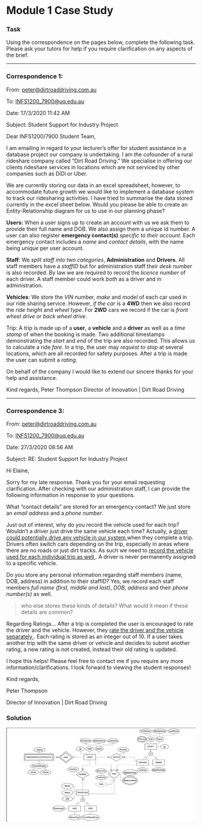 # Module 1 Case Study


### Task
Using the correspondence on the pages below, complete the following task. Please ask your tutors for help if you require clarification on any aspects of the brief. 

---
### Correspondence 1:
From: peter@dirtroaddriving.com.au

To: INFS1200_7900@uq.edu.au

Date: 17/3/2020 11:42 AM

Subject: Student Support for Industry Project


Dear INFS1200/7900 Student Team,

I am emailing in regard to your lecturer’s offer for student assistance in a database project our company is undertaking. I am the cofounder of a rural rideshare company called “Dirt Road Driving.” We specialise in offering our clients rideshare services in locations which are not serviced by other companies such as DiDi or Uber.

We are currently storing our data in an excel spreadsheet, however, to accommodate future growth we would like to implement a database system to track our ridesharing activities. I have tried to summarise the data stored currently in the excel sheet below. Would you please be able to create an Entity-Relationship diagram for us to use in our planning phase?

**Users:** When a user signs up to create an account with us we ask them to provide their full name and DOB. We also assign them a unique id number. A user can also register **emergency contact(s)** *specific to their account*. Each emergency contact includes a *name* and *contact details*, with the name being *unique* per user account.

**Staff**: We *split staff into two categories*, **Administration** and **Drivers**. All staff members have a *staffID* but for administration staff their *desk number* is also recorded. By law we are required to record the *licence number* of each driver. A staff member could work *both* as a driver and in administration.

**Vehicles**: We store the *VIN* number, *make* and *model* of each car used in our ride sharing service. However, *if the car* is a **4WD** then we also record the *ride height* and *wheel type*. For **2WD** cars we record if the car is *front wheel drive or back wheel drive*.

Trip: A trip is made up of a **user**, a **vehicle** and a **driver** as well as a *time stamp* of when the booking is made. Two additional timestamps demonstrating the *start* and *end* of the trip are also recorded. This allows us to calculate a ride *fare*. In a trip, the user may *request to stop* at several locations, which are all recorded for safety purposes. After a trip is made the user can submit a *rating*.

On behalf of the company I would like to extend our sincere thanks for your help and assistance.

Kind regards,
Peter Thompson
Director of Innovation | Dirt Road Driving  

---

### Correspondence 3: 

From: peter@dirtroaddriving.com.au 

To: INFS1200_7900@uq.edu.au 

Date: 27/3/2020 08:56 AM 

Subject: RE: Student Support for Industry Project 
 
Hi Elaine, 
 
Sorry for my late response. Thank you for your email requesting clarification. After checking with 
our administration staff, I can provide the following information in response to your questions. 
 
What “contact details” are stored for an emergency contact? 
We just store an *email address* and a *phone number*. 
 
Just out of interest, why do you record the vehicle used for each trip? Wouldn’t a driver just drive 
the same vehicle each time? 
Actually, a <u> driver could potentially drive any vehicle in our system </u> when they complete a trip. 
 Drivers often switch cars depending on the trip, especially in areas where there are no roads or just 
dirt tracks. As such we need to <u> record the vehicle used for each individual trip as well </u>. A driver is 
never permanently assigned to a specific vehicle. 
 
Do you store any personal information regarding staff members (name, DOB, address) in addition 
to their staffID? 
Yes, we record each staff members *full name (first, middle and last)*, *DOB, address* and their 
*phone number(s)* as well. 
> who else stores these kinds of details? What would it mean if these details are common?
 
Regarding Ratings… 
After a trip is completed the user is encouraged to rate the driver and the vehicle. However, they 
<u> rate the driver and the vehicle separately </u>. Each rating is stored as an integer out of 10. If a user 
takes another trip with the same driver or vehicle and decides to submit another rating, a new 
rating is not created, instead their old rating is updated. 
 
I hope this helps! Please feel free to contact me if you require any more information/clarifications. I 
look forward to viewing the student responses! 
 
Kind regards, 

Peter Thompson 

Director of Innovation | Dirt Road Driving   


### Solution

![Alt text](assets\IMG28.PNG)